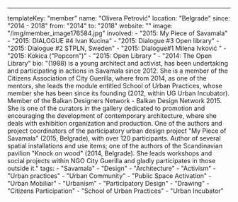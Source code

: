 ---
  templateKey: "member"
  name: "Olivera Petrović"
  location: "Belgrade"
  since: "2014 - 2018"
  from: "2014"
  to: "2018"
  website: ""
  image: "/img/member_image176584.jpg"
  involved: 
    - "2015: My Piece of Savamala"
    - "2015: DIALOGUE #4 Ivan Kucina"
    - "2015: Dialogue #3 Open library"
    - "2015: Dialogue #2 STPLN, Sweden"
    - "2015: Dialogue#1 Milena Ivković "
    - "2015: Kokica (“Popcorn”)"
    - "2015: Open Library "
    - "2014: The Open Library"
  bio: "(1988) is a young architect and activist, has been undertaking and participating in actions in Savamala since 2012. She is a member of the Citizens Association of City Guerilla, where from 2014, as one of the mentors, she leads the module entitled School of Urban Practices, whose member she has been since its founding (2012, within UG Urban Incubator). Member of the Balkan Designers Network - Balkan Design Network 2015. She is one of the curators in the gallery dedicated to promotion and encouraging the development of contemporary architecture, where she deals with exhibition organization and production. One of the authors and project coordinators of the participatory urban design project \"My Piece of Savamala\" (2015, Belgrade), with over 120 participants. Author of several spatial installations and use items; one of the authors of the Scandinavian pavilion \"Knock on wood\" (2014, Belgrade). She leads workshops and social projects within NGO City Guerilla and gladly participates in those outside it."
  tags: 
    - "Savamala"
    - "Design"
    - "Architecture"
    - "Activism"
    - "Urban practices"
    - "Urban Community"
    - "Public Space Activation"
    - "Urban Mobiliar"
    - "Urbanism"
    - "Participatory Design"
    - "Drawing"
    - "Citizens Participation"
    - "School of Urban Practices"
    - "Urban Incubator"
